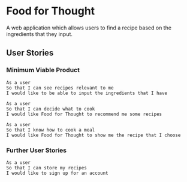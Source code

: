 # Food for Thought

A web application which allows users to find a recipe based on the ingredients that they input.

## User Stories

### Minimum Viable Product

```
As a user
So that I can see recipes relevant to me
I would like to be able to input the ingredients that I have
```

```
As a user
So that I can decide what to cook
I would like Food for Thought to recommend me some recipes
```

```
As a user
So that I know how to cook a meal
I would like Food for Thought to show me the recipe that I choose
```

### Further User Stories

```
As a user
So that I can store my recipes
I would like to sign up for an account
```